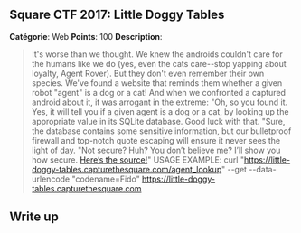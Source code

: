 Square CTF 2017: Little Doggy Tables
-------

**Catégorie**: Web **Points**: 100 **Description**:

> It's worse than we thought. We knew the androids couldn't care for the humans like we do (yes, even the cats care--stop yapping about loyalty, Agent Rover). But they don't even remember their own species.
We've found a website that reminds them whether a given robot "agent" is a dog or a cat! And when we confronted a captured android about it, it was arrogant in the extreme:
"Oh, so you found it. Yes, it will tell you if a given agent is a dog or a cat, by looking up the appropriate value in its SQLite database. Good luck with that.
"Sure, the database contains some sensitive information, but our bulletproof firewall and top-notch quote escaping will ensure it never sees the light of day.
"Not secure? Huh? You don’t believe me? I’ll show you how secure. [Here’s the source!](https://github.com/Inshallhack/Write-ups/blob/master/SquareCTF-2017/Little%20Doggy%20Tables/little_doggy_tables.rb)"
USAGE EXAMPLE:
curl "https://little-doggy-tables.capturethesquare.com/agent_lookup" --get --data-urlencode "codename=Fido"
https://little-doggy-tables.capturethesquare.com


Write up
-------
